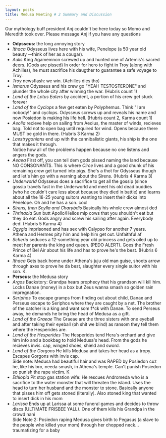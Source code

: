 ```yaml
---
layout: posts
title: Medusa Meeting # 2 Summary and Discussion
---
```

<div class="blurb">
    <p> Our mythology buff president Anj couldn't be here today so Momo and Meredith took over. Please message Anj if you have any questions 
    <ul> 
          <li> <b> Odysseus: </b> the long annoying story
                <li> <i> Ithaca </i> Odysseus lives here with his wife, Penelope (a 50 year old beauty --think of her as a cougar). </li>
                <li> <i> Aulis </i> King Agamemnon screwed up and hunted one of Artemis's sacred deers. (Gods are pissed) In order for hero to fight in Troy (along with Achilles), he must sacrifice his daugther to guarantee a safe voyage to Troy. </li>
                <li> <i> Troy </i> newsflash: we win. (Achilles dies tho) </li>
                <li> <i> Ismarus </i> Odysseus and his crew go "YEAH TESTOSTERONE" and plunder the whole city after winning the war. (Hubris count 1)
                <li> <i> Land of the Lotus Eaters </i> by accident, a portion of his crew get stuck forever </li>
                <li> <i> Land of the Cyclops</i>  a few get eaten by Polyphemus. Think "I am nobody!" and cyclops. Odysseus screws up and reveals his name and now Posiedon is making his life hell. (Hubris count 2, Karma count 1) </li>
                <li> <i> Aeolia </i> recieve help on sailing from Aeolus, the master of winds, recieves bag. Told not to open bag until required for wind. Opens because there MUST be gold in there. (Hubris 3 Karma 2)  </li>
                <li> <i> Laestrygonians </i> end up with the cannibalistic giants, his ship is the one that makes it through. </li>
         Notice how all of the problems happen because no one listens and angers the gods.
                <li> <i> Aeaea </i> First off, you can tell dem gods pissed naming the land because NO CONSONANTS. This is where <i> Circe </i> lives and a good chunk of his remaining crew get turned into pigs. She's a thot for Odysseus though and let's him go with a warning about the Sirens. (Hubris 4 Karma 3) </li>
                <li> <i> Underworld </i> Odysseus does a sacrifice to get all the gossip (since gossip travels fast in the Underworld and meet his old dead buddies (who he couldn't care less about because they died in battle) and learns about all the 18-25 young suitors wanting to insert their dicks into Penelope. Oh and he has a son. cool </li>
                <li> <i> Sirens, then Scylla and Charybdis </i> Basically his whole crew almost ded </li>
                <li> <i> Thrinacia </i> Sun butt Apollo/Helios mlp cows that you shouldn't eat but they do eat. Gods angry and screw his sailing after again. Everybody ded. (Hubris 5 Karma 4) </li>
                <li> <i> Ogygia </i> imprisoned and has sex with Calypso for another 7 years. Athena and Hermes pity him and help him get out. Unfaithful af </li>
                <li> <i> Scheria </i> seduces a 12-something year old princess and gets oiled up to meet her parents the king and queen. (PEDO ALERT). Goes the Fresh Prince of Bel Air about his life and has to prove he's the best. (Hubris 6 Karma 4) </li>
                <li> <i> Ithaca </i> Gets back home under Athena's juju old man guise, shoots arrow through axes to prove he da best, slaughter every single suitor with his son. K. </li>
         </li>
         <li> <b> Perseus: </b> the Medusa story
                <li> <i> Argos </i> Backstory: Grandpa hears prophecy that his grandson will kill him. Locks Danae (money) in a box but Zeus wanna smash so golden rain impregnation. </li>
                <li> <i> Seriphos </i> To escape gramps from finding out about child, Danae and Perseus escape to Seriphos where they are caught by a net. The brother of the catcher is a king and want som f*ck with Danae. To send Perseus away, he demands he bring the head of Medusa as a gift. </li>
                <li> <i> Land of the Graeae </i> The Graeae are the three sisters with one eyeball and after taking their eyeball (oh shit we blind) as ransom they tell them where the Hesperides are. </li>
                <li> <i> Land of the Hesperides</i> The Hesperides tend Hera's orchard and give him info and a bookbag to hold Medusa's head. From the gods he recieves invis. cap, winged shoes, shield and sword. </li>
                <li> <i> Land of the Gorgons</i> He kills Medusa and takes her head as a tropy. Escapes Gorgons with invis cap. </li>
          Side note: Medusa had beautiful hair and was RAPED by Posiedon cuz he, like his bro, needa smash, in Athena's temple. Can't punish Posiedon so punish the rape victim. K 
                <li> <i> Ethiopia </i> Pit stop gas station wife: He rescues Andromeda who is a sacrifice to the water monster that will threaten the island. Uses the head to turn her husband and the monster to stone. Basically anyone that pisses him off gets stoned (literally). Also stoned king that wanted to insert dick in his mom</li>
                <li> <i> Larissa </i> Ends up at Larissa at some funeral games and decides to throw discs (ULTIMATE FRISBEE YALL). One of them kills his Grandpa in the crowd nani </li>
          Side Note 2: Posiedon raping Medusa gives birth to Pegasus (a slave to the people who killed your mom) through her chopped neck... traumatizing for a baby
         </li>
    </ul>
  </p>
</div>
        
